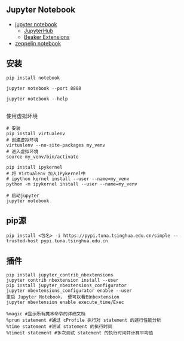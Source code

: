 Jupyter Notebook
----------

* [jupyter notebook](https://jupyter.org/)
  * [JupyterHub](https://github.com/jupyterhub/jupyterhub)
  * [Beaker Extensions](https://github.com/twosigma/beakerx)
* [zeppelin notebook](https://zeppelin.apache.org/)

## 安装
```shell
pip install notebook

jupyter notebook --port 8888

jupyter notebook --help


```

使用虚拟环境
```shell
# 安装
pip install virtualenv
# 创建虚拟环境
virtualenv --no-site-packages my_venv
# 进入虚拟环境
source my_venv/bin/activate

pip install ipykernel
# 将 Virtualenv 加入IPykernel中
# ipython kernel install --user --name=my_venv
python -m ipykernel install --user --name=my_venv

# 启动jupyter
jupyter notebook

```

## pip源
```shell
pip install <包名> -i https://pypi.tuna.tsinghua.edu.cn/simple --trusted-host pypi.tuna.tsinghua.edu.cn
```

## 插件
```
pip install jupyter_contrib_nbextensions
jupyter contrib nbextension install --user
pip install jupyter_nbextensions_configurator
jupyter nbextensions_configurator enable --user
重启 Jupyter Notebook， 便可以看到nbextension
jupyter nbextension enable execute_time/Exec
```

```
%magic #显示所有魔术命令的详细文档
%prun statement #通过 cProfile 执行对 statement 的逐行性能分析
%time statement #测试 statement 的执行时间
%timeit statement #多次测试 statement 的执行时间并计算平均值
```
